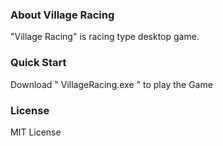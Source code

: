 ### About Village Racing

"Village Racing" is racing type desktop game. 

### Quick Start

Download " VillageRacing.exe " to play the Game

 
### License

MIT License
